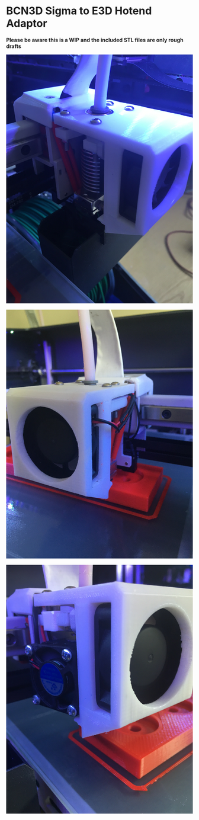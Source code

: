 # BCN3D Sigma to E3D Hotend Adaptor

**Please be aware this is a WIP and the included STL files are only rough drafts**

![Hotend](/IMAGES/hotend_2.png?raw=true)

![Hotend](/IMAGES/hotend_1.png?raw=true)

![Hotend](/IMAGES/hotend_3.png?raw=true)


